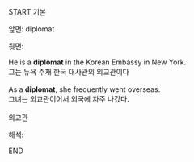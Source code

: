 START
기본

앞면:
diplomat


뒷면:
<div>He is a <strong>diplomat</strong> in the Korean Embassy in New York. </div><div><div>그는 뉴욕 주재 한국 대사관의 외교관이다</div></div><div><br></div><div><div>As a <strong>diplomat</strong>, she frequently went overseas. </div><div><div>그녀는 외교관이어서 외국에 자주 나갔다.</div></div></div><div><br></div><div>외교관</div>


해석:
<!--ID: 1746614453751-->
END